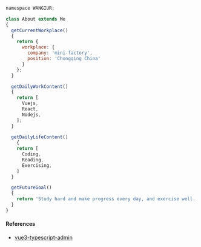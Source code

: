 <!--
**WANGIUR/WANGIUR** is a ✨ _special_ ✨ repository because its `README.md` (this file) appears on your GitHub profile.

Here are some ideas to get you started:

- 🔭 I’m currently working on ...
- 🌱 I’m currently learning ...
- 👯 I’m looking to collaborate on ...
- 🤔 I’m looking for help with ...
- 💬 Ask me about ...
- 📫 How to reach me: ...
- 😄 Pronouns: ...
- ⚡ Fun fact: ...
-->

````js
namespace WANGIUR;

class About extends Me
{
  getCurrentWorkplace() 
  {
    return {
      workplace: {
        company: 'mini-factory',
        position: 'Chongqing China'
      }
    };
  }

  getDailyWorkContent()
  {
    return [
      Vuejs,
      React,
      Nodejs,
    ];
  }
  
  getDailyLifeContent()
	{
    return [
      Coding,
      Reading,
      Exercising,
    ]
  }

  getFutureGoal()
  {
    return 'Study hard and make progress every day, and exercise well.';
  } 
}
````

#### References

- [vue3-typescript-admin](https://github.com/WANGIUR/vue3-typescript-admin)

